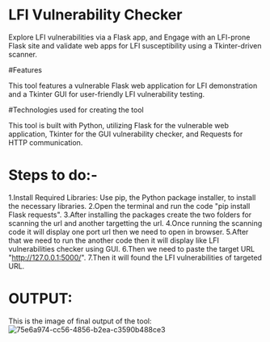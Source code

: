 # LFI Vulnerability Checker

Explore LFI vulnerabilities via a Flask app, and Engage with an LFI-prone Flask site and validate web apps for LFI susceptibility using a Tkinter-driven scanner.

#Features

This tool features a vulnerable Flask web application for LFI demonstration and a Tkinter GUI for user-friendly LFI vulnerability testing.

#Technologies used for creating the tool

This tool is built with Python, utilizing Flask for the vulnerable web application, Tkinter for the GUI vulnerability checker, and Requests for HTTP communication.

# Steps to do:-

1.Install Required Libraries: Use pip, the Python package installer, to install the necessary libraries. 
2.Open the terminal and run the code "pip install Flask requests".
3.After installing the packages create the two folders for scanning the url and another targetting the url.
4.Once running the scanning code it will display one port url then we need to open in browser.
5.After that we need to run the another code then it will display like LFI vulnerabilities checker using GUI.
6.Then we need to paste the target URL "http://127.0.0.1:5000/".
7.Then it will found the LFI vulnerabilities of targeted URL.

# OUTPUT:

This is the image of final output of the tool:![75e6a974-cc56-4856-b2ea-c3590b488ce3](https://github.com/Madhusudhan129/CA3/assets/122853709/268f69c7-4b66-4d29-b002-8216f022e687)
